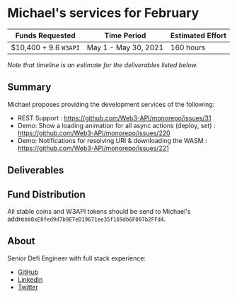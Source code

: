 # Michael's services for February

| Funds Requested       | Time Period          | Estimated Effort |
| --------------------- | -------------------- | ---------------- |
| $10,400 + 9.6 `W3API` | May 1 - May 30, 2021 | 160 hours        |

_Note that timeline is an estimate for the deliverables listed below._

## Summary

Michael proposes providing the development services of the following:

-   REST Support : https://github.com/Web3-API/monorepo/issues/31
-   Demo: Show a loading animation for all async actions (deploy, set) : https://github.com/Web3-API/monorepo/issues/220
-   Demo: Notifications for resolving URI & downloading the WASM : https://github.com/Web3-API/monorepo/issues/221

## Deliverables

## Fund Distribution

All stable coins and W3API tokens should be send to Michael's address`0xE8fed9d7b9E7eD19671ee35f169db6F007b2FFd4`.

## About

Senior Defi Engineer with full stack experience:

-   [GitHub](https://github.com/tpikachu)
-   [LinkedIn](https://www.linkedin.com/in/michael-l-61b7931b1/)
-   [Twitter](https://twitter.com/Michael11545969)
